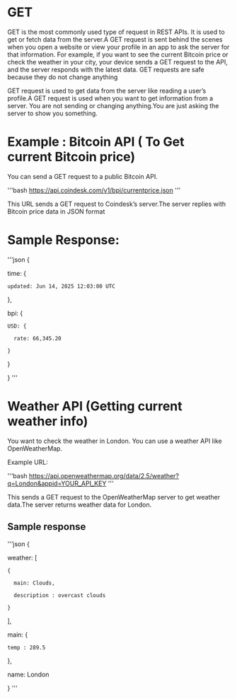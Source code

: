 # GET

GET is the most commonly used type of request in REST APIs. It is used to get or fetch data from the server.A GET request is sent behind the scenes when you open a website or view your profile in an app to ask the server for that information. For example, if you want to see the current Bitcoin price or check the weather in your city, your device sends a GET request to the API, and the server responds with the latest data. GET requests are safe because they do not change anything 

GET request is used to get data from the server like reading a user’s profile.A GET request is used when you want to get information from a server. You are not sending or changing anything.You are just asking the server to show you something.

# Example : Bitcoin API ( To Get current Bitcoin price)

 You can send a GET request to a public Bitcoin API.

'''bash
https://api.coindesk.com/v1/bpi/currentprice.json
'''

This URL sends a GET request to Coindesk’s server.The server replies with Bitcoin price data in JSON format

# Sample Response:


'''json
{

  time: {

    updated: Jun 14, 2025 12:03:00 UTC

  },

  bpi: {

    USD: {

      rate: 66,345.20

    }

  }

}
'''

# Weather API (Getting current weather info)


You want to check the weather in London. You can use a weather API like OpenWeatherMap.

Example URL:

'''bash
https://api.openweathermap.org/data/2.5/weather?q=London&appid=YOUR_API_KEY
'''


This sends a GET request to the OpenWeatherMap server to get weather data.The server returns weather data for London.

## Sample response 

'''json
{

  weather: [

    {

      main: Clouds,

      description : overcast clouds

    }

  ],

  main: {

    temp : 289.5

  },

  name: London

}
'''

